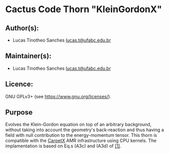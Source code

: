 # Cactus Code Thorn "KleinGordonX"
## Author(s):
* Lucas Tinotheo Sanches <lucas.t@ufabc.edu.br>

## Maintainer(s):
* Lucas Tinotheo Sanches <lucas.t@ufabc.edu.br>

## Licence:
GNU GPLv3+ (see <https://www.gnu.org/licenses/>).

## Purpose
Evolves the Klein-Gordon equation on top of an arbitrary background, without taking into account the geometry's back-reaction and thus having a field with null contribution to the energy-momentum tensor. This thorn is compatible with the [CarpetX](https://bitbucket.org/eschnett/cactusamrex/src/master/) AMR infrastructure using CPU kernels. The implamentation is based on Eq.s (A3c) and (A3d) of [[1]](https://arxiv.org/pdf/1709.06118.pdf).
